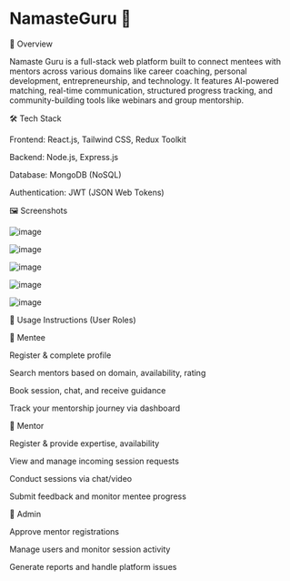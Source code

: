 # NamasteGuru 🙏

🧾 Overview

Namaste Guru is a full-stack web platform built to connect mentees with mentors across various domains like career coaching, personal development, entrepreneurship, and technology. It features AI-powered matching, real-time communication, structured progress tracking, and community-building tools like webinars and group mentorship.

🛠️ Tech Stack

Frontend: React.js, Tailwind CSS, Redux Toolkit

Backend: Node.js, Express.js

Database: MongoDB (NoSQL)

Authentication: JWT (JSON Web Tokens)

🖼️ Screenshots

![image](https://github.com/user-attachments/assets/64e07208-3857-4d63-8928-8d82f9239b0f)

![image](https://github.com/user-attachments/assets/3e674674-a9d8-40b6-9ca9-642957b0ec71)

![image](https://github.com/user-attachments/assets/1651add5-3c27-4215-8f3f-29915efcf6ec)

![image](https://github.com/user-attachments/assets/c1486239-2bb3-4aed-8387-498fa72d9440)

![image](https://github.com/user-attachments/assets/ab3bd304-16ba-4d64-a5c9-0c296191295f)

🧭 Usage Instructions (User Roles)

🔹 Mentee

Register & complete profile

Search mentors based on domain, availability, rating

Book session, chat, and receive guidance

Track your mentorship journey via dashboard

🔹 Mentor

Register & provide expertise, availability

View and manage incoming session requests

Conduct sessions via chat/video

Submit feedback and monitor mentee progress

🔹 Admin

Approve mentor registrations

Manage users and monitor session activity

Generate reports and handle platform issues

